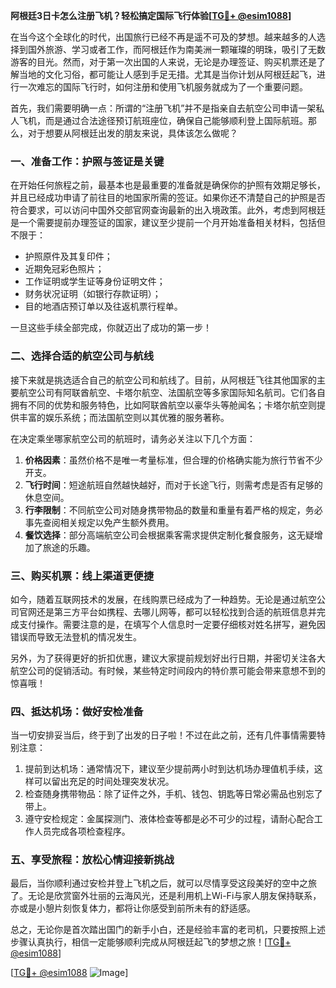**阿根廷3日卡怎么注册飞机？轻松搞定国际飞行体验[[TG💪+ @esim1088](https://t.me/s/esim1088)]**

在当今这个全球化的时代，出国旅行已经不再是遥不可及的梦想。越来越多的人选择到国外旅游、学习或者工作，而阿根廷作为南美洲一颗璀璨的明珠，吸引了无数游客的目光。然而，对于第一次出国的人来说，无论是办理签证、购买机票还是了解当地的文化习俗，都可能让人感到手足无措。尤其是当你计划从阿根廷起飞，进行一次难忘的国际飞行时，如何注册和使用飞机服务就成为了一个重要问题。

首先，我们需要明确一点：所谓的“注册飞机”并不是指亲自去航空公司申请一架私人飞机，而是通过合法途径预订航班座位，确保自己能够顺利登上国际航班。那么，对于想要从阿根廷出发的朋友来说，具体该怎么做呢？

### 一、准备工作：护照与签证是关键

在开始任何旅程之前，最基本也是最重要的准备就是确保你的护照有效期足够长，并且已经成功申请了前往目的地国家所需的签证。如果你还不清楚自己的护照是否符合要求，可以访问中国外交部官网查询最新的出入境政策。此外，考虑到阿根廷是一个需要提前办理签证的国家，建议至少提前一个月开始准备相关材料，包括但不限于：

- 护照原件及其复印件；
- 近期免冠彩色照片；
- 工作证明或学生证等身份证明文件；
- 财务状况证明（如银行存款证明）；
- 目的地酒店预订单以及往返机票行程单。

一旦这些手续全部完成，你就迈出了成功的第一步！

### 二、选择合适的航空公司与航线

接下来就是挑选适合自己的航空公司和航线了。目前，从阿根廷飞往其他国家的主要航空公司有阿联酋航空、卡塔尔航空、法国航空等多家国际知名航司。它们各自拥有不同的优势和服务特色，比如阿联酋航空以豪华头等舱闻名；卡塔尔航空则提供丰富的娱乐系统；而法国航空则以其优雅的服务著称。

在决定乘坐哪家航空公司的航班时，请务必关注以下几个方面：

1. **价格因素**：虽然价格不是唯一考量标准，但合理的价格确实能为旅行节省不少开支。
2. **飞行时间**：短途航班自然越快越好，而对于长途飞行，则需考虑是否有足够的休息空间。
3. **行李限制**：不同航空公司对随身携带物品的数量和重量有着严格的规定，务必事先查阅相关规定以免产生额外费用。
4. **餐饮选择**：部分高端航空公司会根据乘客需求提供定制化餐食服务，这无疑增加了旅途的乐趣。

### 三、购买机票：线上渠道更便捷

如今，随着互联网技术的发展，在线购票已经成为了一种趋势。无论是通过航空公司官网还是第三方平台如携程、去哪儿网等，都可以轻松找到合适的航班信息并完成支付操作。需要注意的是，在填写个人信息时一定要仔细核对姓名拼写，避免因错误而导致无法登机的情况发生。

另外，为了获得更好的折扣优惠，建议大家提前规划好出行日期，并密切关注各大航空公司的促销活动。有时候，某些特定时间段内的特价票可能会带来意想不到的惊喜哦！

### 四、抵达机场：做好安检准备

当一切安排妥当后，终于到了出发的日子啦！不过在此之前，还有几件事情需要特别注意：

1. 提前到达机场：通常情况下，建议至少提前两小时到达机场办理值机手续，这样可以留出充足的时间处理突发状况。
2. 检查随身携带物品：除了证件之外，手机、钱包、钥匙等日常必需品也别忘了带上。
3. 遵守安检规定：金属探测门、液体检查等都是必不可少的过程，请耐心配合工作人员完成各项检查程序。

### 五、享受旅程：放松心情迎接新挑战

最后，当你顺利通过安检并登上飞机之后，就可以尽情享受这段美好的空中之旅了。无论是欣赏窗外壮丽的云海风光，还是利用机上Wi-Fi与家人朋友保持联系，亦或是小憩片刻恢复体力，都将让你感受到前所未有的舒适感。

总之，无论你是首次踏出国门的新手小白，还是经验丰富的老司机，只要按照上述步骤认真执行，相信一定能够顺利完成从阿根廷起飞的梦想之旅！[[TG💪+ @esim1088](https://t.me/s/esim1088)]

[[TG💪+ @esim1088](https://t.me/s/esim1088) ![Image](https://i.postimg.cc/4NQfJmqS/Snipaste-2025-05-13-00-14-12.png)]